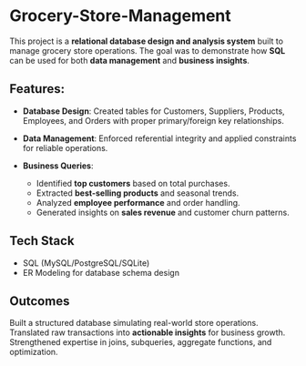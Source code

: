 # Grocery-Store-Management

This project is a **relational database design and analysis system** built to manage grocery store operations. The goal was to demonstrate how **SQL** can be used for both **data management** and **business insights**.

##  Features:

* **Database Design**: Created tables for Customers, Suppliers, Products, Employees, and Orders with proper primary/foreign key relationships.
* **Data Management**: Enforced referential integrity and applied constraints for reliable operations.
* **Business Queries**:

  * Identified **top customers** based on total purchases.
  * Extracted **best-selling products** and seasonal trends.
  * Analyzed **employee performance** and order handling.
  * Generated insights on **sales revenue** and customer churn patterns.

## Tech Stack

* SQL (MySQL/PostgreSQL/SQLite)
* ER Modeling for database schema design

## Outcomes

Built a structured database simulating real-world store operations.
Translated raw transactions into **actionable insights** for business growth.
Strengthened expertise in joins, subqueries, aggregate functions, and optimization.
